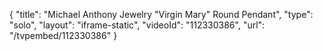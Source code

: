 {
    "title": "Michael Anthony Jewelry \"Virgin Mary\" Round Pendant",
    "type": "solo",
    "layout": "iframe-static",
    "videoId": "112330386",
    "url": "\/tvpembed\/112330386"
}